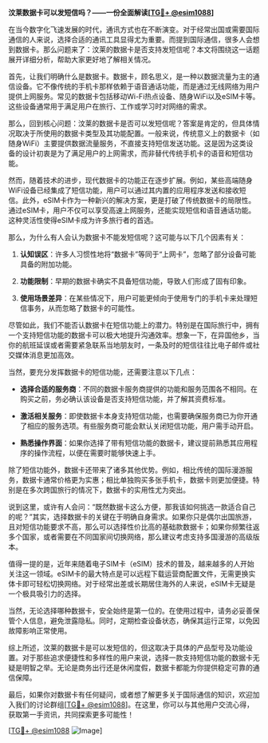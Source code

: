 **汶莱数据卡可以发短信吗？——一份全面解读[[TG💪+ @esim1088](https://t.me/s/esim1088)]**

在当今数字化飞速发展的时代，通讯方式也在不断演变。对于经常出国或需要国际通信的人来说，选择合适的通讯工具显得尤为重要。而提到国际通信，很多人会想到数据卡。那么问题来了：汶莱的数据卡是否支持发短信呢？本文将围绕这一话题展开详细分析，帮助大家更好地了解相关情况。

首先，让我们明确什么是数据卡。数据卡，顾名思义，是一种以数据流量为主的通信设备。它不像传统的手机卡那样依赖于语音通话功能，而是通过无线网络为用户提供上网服务。常见的数据卡包括移动Wi-Fi热点设备、随身WiFi以及eSIM卡等。这些设备通常用于满足用户在旅行、工作或学习时对网络的需求。

那么，回到核心问题：汶莱的数据卡是否可以发短信呢？答案是肯定的，但具体情况取决于所使用的数据卡类型及其功能配置。一般来说，传统意义上的数据卡（如随身WiFi）主要提供数据流量服务，不直接支持短信发送功能。这是因为这类设备的设计初衷是为了满足用户的上网需求，而非替代传统手机卡的语音和短信功能。

然而，随着技术的进步，现代数据卡的功能正在逐步扩展。例如，某些高端随身WiFi设备已经集成了短信功能，用户可以通过其内置的应用程序发送和接收短信。此外，eSIM卡作为一种新兴的解决方案，更是打破了传统数据卡的局限性。通过eSIM卡，用户不仅可以享受高速上网服务，还能实现短信和语音通话功能。这种灵活性使得eSIM卡成为许多旅行者的首选。

那么，为什么有人会认为数据卡不能发短信呢？这可能与以下几个因素有关：

1. **认知误区**：许多人习惯性地将“数据卡”等同于“上网卡”，忽略了部分设备可能具备的附加功能。
   
2. **功能限制**：早期的数据卡确实不具备短信功能，导致人们形成了固有印象。
   
3. **使用场景差异**：在某些情况下，用户可能更倾向于使用专门的手机卡来处理短信事务，从而忽略了数据卡的可能性。

尽管如此，我们不能否认数据卡在短信功能上的潜力。特别是在国际旅行中，拥有一个支持短信功能的数据卡可以极大地提升沟通效率。想象一下，在异国他乡，当你的航班延误或者需要紧急联系当地朋友时，一条及时的短信往往比电子邮件或社交媒体消息更加高效。

当然，要充分发挥数据卡的短信功能，还需要注意以下几点：

- **选择合适的服务商**：不同的数据卡服务商提供的功能和服务范围各不相同。在购买之前，务必确认该设备是否支持短信功能，并了解其资费标准。
  
- **激活相关服务**：即使数据卡本身支持短信功能，也需要确保服务商已为你开通了相应的服务选项。有些服务商可能会默认关闭短信功能，用户需手动开启。
  
- **熟悉操作界面**：如果你选择了带有短信功能的数据卡，建议提前熟悉其应用程序的操作流程，以便在需要时能够快速上手。

除了短信功能外，数据卡还带来了诸多其他优势。例如，相比传统的国际漫游服务，数据卡通常价格更为实惠；相比单独购买多张手机卡，数据卡则更加便捷。特别是在多次跨国旅行的情况下，数据卡的实用性尤为突出。

说到这里，或许有人会问：“既然数据卡这么方便，那我该如何挑选一款适合自己的呢？”其实，选择数据卡的关键在于明确自身需求。如果你只是偶尔出国旅游，且对短信功能要求不高，那么可以选择性价比高的基础款数据卡；如果你频繁往返多个国家，或者需要在不同国家间切换网络，那么建议考虑支持多国漫游的高级版本。

值得一提的是，近年来随着电子SIM卡（eSIM）技术的普及，越来越多的人开始关注这一领域。eSIM卡的最大特点是可以远程下载运营商配置文件，无需更换实体卡即可轻松切换网络。对于经常出差或长期居住海外的人来说，eSIM卡无疑是一个极具吸引力的选择。

当然，无论选择哪种数据卡，安全始终是第一位的。在使用过程中，请务必妥善保管个人信息，避免泄露隐私。同时，定期检查设备状态，确保其运行正常，以免因故障影响正常使用。

综上所述，汶莱的数据卡是可以发短信的，但这取决于具体的产品型号及功能设置。对于那些追求便捷性和多样性的用户来说，选择一款支持短信功能的数据卡无疑是明智之举。无论是商务出行还是休闲度假，数据卡都能为你提供稳定可靠的通信保障。

最后，如果你对数据卡有任何疑问，或者想了解更多关于国际通信的知识，欢迎加入我们的讨论群组[[TG💪+ @esim1088](https://t.me/s/esim1088)]。在这里，你可以与其他用户交流心得，获取第一手资讯，共同探索更多可能性！

[[TG💪+ @esim1088](https://t.me/s/esim1088) ![Image](https://i.postimg.cc/4NQfJmqS/Snipaste-2025-05-13-00-14-12.png)]